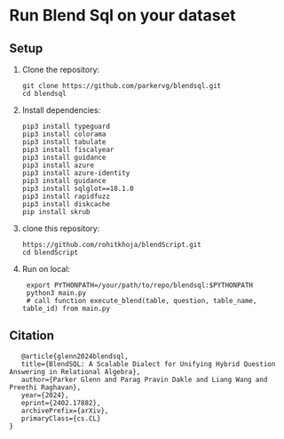 # Run Blend Sql on your dataset


## Setup
1. Clone the repository:
   ```
   git clone https://github.com/parkervg/blendsql.git
   cd blendsql
   ```

2. Install dependencies:
   ```
   pip3 install typeguard
   pip3 install colorama
   pip3 install tabulate
   pip3 install fiscalyear
   pip3 install guidance
   pip3 install azure
   pip3 install azure-identity
   pip3 install guidance
   pip3 install sqlglot==18.1.0
   pip3 install rapidfuzz
   pip3 install diskcache 
   pip install skrub
   ```
3. clone this repository:
   ```
   https://github.com/rohitkhoja/blendScript.git
   cd blendScript
   ```
5. Run on local:
   ```
    export PYTHONPATH=/your/path/to/repo/blendsql:$PYTHONPATH
    python3 main.py
    # call function execute_blend(table, question, table_name, table_id) from main.py
   ```

## Citation
   ```
      @article{glenn2024blendsql,
      title={BlendSQL: A Scalable Dialect for Unifying Hybrid Question Answering in Relational Algebra},
      author={Parker Glenn and Parag Pravin Dakle and Liang Wang and Preethi Raghavan},
      year={2024},
      eprint={2402.17882},
      archivePrefix={arXiv},
      primaryClass={cs.CL}
   }
  ```
